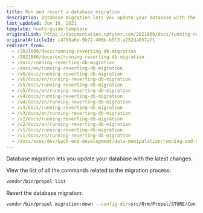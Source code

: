 ```yaml
---
title: Run and revert a database migration
description: Database migration lets you update your database with the latest changes.
last_updated: Jun 16, 2021
template: howto-guide-template
originalLink: https://documentation.spryker.com/2021080/docs/running-reverting-db-migration
originalArticleId: c4756a6e-9b72-400b-b5f3-a252da857af1
redirect_from:
  - /2021080/docs/running-reverting-db-migration
  - /2021080/docs/en/running-reverting-db-migration
  - /docs/running-reverting-db-migration
  - /docs/en/running-reverting-db-migration
  - /v6/docs/running-reverting-db-migration
  - /v6/docs/en/running-reverting-db-migration
  - /v5/docs/running-reverting-db-migration
  - /v5/docs/en/running-reverting-db-migration
  - /v4/docs/running-reverting-db-migration
  - /v4/docs/en/running-reverting-db-migration
  - /v3/docs/running-reverting-db-migration
  - /v3/docs/en/running-reverting-db-migration
  - /v2/docs/running-reverting-db-migration
  - /v2/docs/en/running-reverting-db-migration
  - /v1/docs/running-reverting-db-migration
  - /v1/docs/en/running-reverting-db-migration
  - /docs/scos/dev/back-end-development/data-manipulation/running-and-reverting-a-database-migration.html
---
```


Database migration lets you update your database with the latest changes.

View the list of all the commands related to the migration process:

```bash
vendor/bin/propel list
```

Revert the database migration:

```bash
vendor/bin/propel migration:down --config-dir=src/Orm/Propel/STORE/Config/development
```